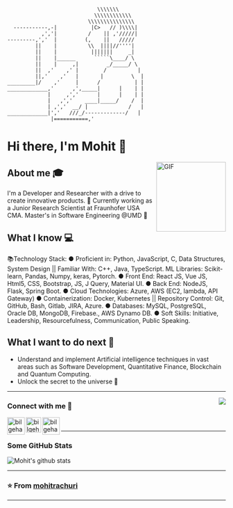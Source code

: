 ```
                             \\\\\\\
                            \\\\\\\\\\\\
                          \\\\\\\\\\\\\\\
  -----------,-|           |C>   // )\\\\|
           ,','|          /    || ,'/////|
---------,','  |         (,    ||   /////
         ||    |          \\  ||||//''''|
         ||    |           |||||||     _|
         ||    |______      `````\____/ \
         ||    |     ,|         _/_____/ \
         ||  ,'    ,' |        /          |
         ||,'    ,'   |       |         \  |
_________|/    ,'     |      /           | |
_____________,'      ,',_____|      |    | |
             |     ,','      |      |    | |
             |   ,','    ____|_____/    /  |
             | ,','  __/ |             /   |
_____________|','   ///_/-------------/   |
              |===========,'
```
# Hi there, I'm Mohit 👋

<img align="right" alt="GIF" height="160px" src="https://media.giphy.com/media/du3J3cXyzhj75IOgvA/giphy.gif" />

<!--## I'm a Junior Research Scientist at Fraunhofer USA CMA || Software Engineering Grad at University of Maryland-->

## About me :mortar_board:
I'm a Developer and Researcher with a drive to create innovative products. 🧠 Currently working as a  Junior Research Scientist at Fraunhofer USA CMA. Master's in Software Engineering @UMD :telescope:

## What I know :computer:
📚Technology Stack:
●	Proficient in: Python, JavaScript, C, Data Structures, System Design || Familiar With: C++, Java, TypeScript. 
ML Libraries: Scikit-learn, Pandas, Numpy, keras, Pytorch.
●	Front End: React JS, Vue JS, Html5, CSS, Bootstrap, JS, J Query, Material UI.
●	Back End: NodeJS, Flask, Spring Boot.
●	Cloud Technologies: Azure, AWS (EC2, lambda, API Gateway)
●	Containerization: Docker, Kubernetes || Repository Control: Git, GitHub, Bash, Gitlab, JIRA, Azure.
●	Databases: MySQL, PostgreSQL, Oracle DB, MongoDB, Firebase., AWS Dynamo DB.
●	Soft Skills: Initiative, Leadership, Resourcefulness, Communication, Public Speaking.

## What I want to do next :thinking:
- Understand and implement Artificial intelligence techniques in vast areas such as Software Development, Quantitative Finance, Blockchain and Quantum Computing.
- Unlock the secret to the universe :rofl:

---

<img align="right" src="http://estruyf-github.azurewebsites.net/api/VisitorHit?user=mohitrachuri&repo=mohitrachuri&countColorcountColor&countColor=%237B1E7B"/>

### Connect with me 📝

[<img align="left" alt="bilgehangecici.site" width="40px" src="https://i.pinimg.com/originals/1d/46/dd/1d46dda5b99cf1a91a1e2377fb948b36.gif" />][website]
[<img align="left" alt="bilgehangecici | LinkedIn" width="35px" src="https://i.pinimg.com/originals/de/b4/6f/deb46f02a59e3b3a2aa58fac16290d63.gif" />][linkedin]
[<img align="left" alt="bilgehangecici | Instagram" width="40px" src="https://thumbs.gfycat.com/OrnateOrneryFoal-max-1mb.gif" />][instagram]

<br />
<!--
---

### Languages and Tools:
<div display="flex">
  <img src="https://img.shields.io/badge/html5%20-%23E34F26.svg?&style=for-the-badge&logo=html5&logoColor=white">
  <img src="https://img.shields.io/badge/css3%20-%231572B6.svg?&style=for-the-badge&logo=css3&logoColor=white">
  <img src="https://img.shields.io/badge/javascript-%23F7DF1E.svg?&style=for-the-badge&logo=javascript&logoColor=black&labelColor=black">
  <img src="https://img.shields.io/badge/python%20-%2314354C.svg?&style=for-the-badge&logo=python&logoColor=white">
  <img src="https://img.shields.io/badge/c%20-%2300599C.svg?&style=for-the-badge&logo=c&logoColor=white">
  <img src="https://img.shields.io/badge/vuejs%20-%2335495e.svg?&style=for-the-badge&logo=vue.js&logoColor=%234FC08D">
  <img src="https://img.shields.io/badge/git%20-%23F05033.svg?&style=for-the-badge&logo=git&logoColor=white"/>
  <img src="https://img.shields.io/badge/github%20-%23121011.svg?&style=for-the-badge&logo=github&logoColor=white"/>
</div>
<br/>
-->

---

### Some GitHub Stats
<img alt="Mohit's github stats" src="https://github-readme-stats.vercel.app/api?username=mohitrachuri&&show_icons=true&title_color=ffffff&icon_color=bb2acf&text_color=daf7dc&bg_color=151515" >

---

 ### ⭐️ From [mohitrachuri](https://github.com/mohitrachuri) ### 
 
---


[website]: https://www.mohitrachuri.com
[instagram]: https://www.instagram.com/mohitrachuri
[linkedin]: https://www.linkedin.com/in/mohitrachuri/
